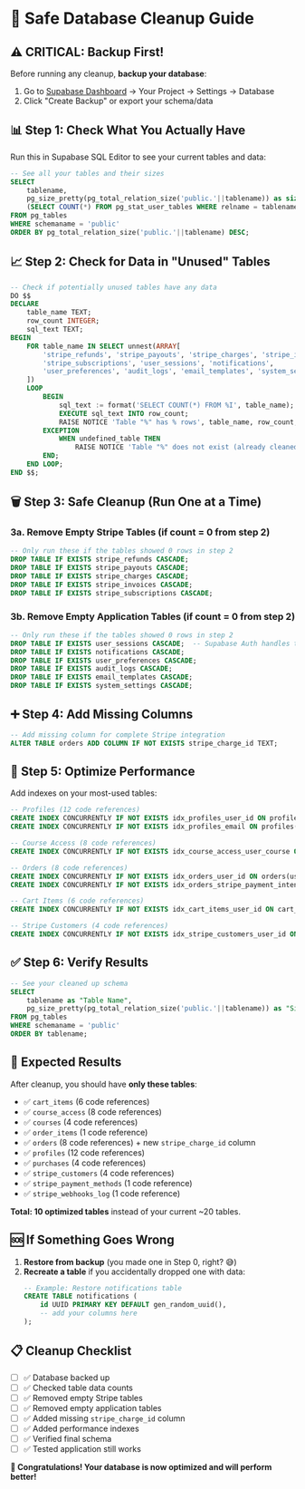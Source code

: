 # 🧹 Safe Database Cleanup Guide

## ⚠️ **CRITICAL: Backup First!**

Before running any cleanup, **backup your database**:

1. Go to [Supabase Dashboard](https://supabase.com/dashboard) → Your Project → Settings → Database
2. Click "Create Backup" or export your schema/data

## 📊 **Step 1: Check What You Actually Have**

Run this in Supabase SQL Editor to see your current tables and data:

```sql
-- See all your tables and their sizes
SELECT 
    tablename,
    pg_size_pretty(pg_total_relation_size('public.'||tablename)) as size,
    (SELECT COUNT(*) FROM pg_stat_user_tables WHERE relname = tablename) as has_stats
FROM pg_tables 
WHERE schemaname = 'public'
ORDER BY pg_total_relation_size('public.'||tablename) DESC;
```

## 📈 **Step 2: Check for Data in "Unused" Tables**

```sql
-- Check if potentially unused tables have any data
DO $$
DECLARE
    table_name TEXT;
    row_count INTEGER;
    sql_text TEXT;
BEGIN
    FOR table_name IN SELECT unnest(ARRAY[
        'stripe_refunds', 'stripe_payouts', 'stripe_charges', 'stripe_invoices', 
        'stripe_subscriptions', 'user_sessions', 'notifications', 
        'user_preferences', 'audit_logs', 'email_templates', 'system_settings'
    ])
    LOOP
        BEGIN
            sql_text := format('SELECT COUNT(*) FROM %I', table_name);
            EXECUTE sql_text INTO row_count;
            RAISE NOTICE 'Table "%" has % rows', table_name, row_count;
        EXCEPTION
            WHEN undefined_table THEN
                RAISE NOTICE 'Table "%" does not exist (already cleaned up)', table_name;
        END;
    END LOOP;
END $$;
```

## 🗑️ **Step 3: Safe Cleanup (Run One at a Time)**

### **3a. Remove Empty Stripe Tables** (if count = 0 from step 2)

```sql
-- Only run these if the tables showed 0 rows in step 2
DROP TABLE IF EXISTS stripe_refunds CASCADE;
DROP TABLE IF EXISTS stripe_payouts CASCADE; 
DROP TABLE IF EXISTS stripe_charges CASCADE;
DROP TABLE IF EXISTS stripe_invoices CASCADE;
DROP TABLE IF EXISTS stripe_subscriptions CASCADE;
```

### **3b. Remove Empty Application Tables** (if count = 0 from step 2)

```sql
-- Only run these if the tables showed 0 rows in step 2
DROP TABLE IF EXISTS user_sessions CASCADE;  -- Supabase Auth handles this
DROP TABLE IF EXISTS notifications CASCADE;
DROP TABLE IF EXISTS user_preferences CASCADE;
DROP TABLE IF EXISTS audit_logs CASCADE;
DROP TABLE IF EXISTS email_templates CASCADE;
DROP TABLE IF EXISTS system_settings CASCADE;
```

## ➕ **Step 4: Add Missing Columns**

```sql
-- Add missing column for complete Stripe integration
ALTER TABLE orders ADD COLUMN IF NOT EXISTS stripe_charge_id TEXT;
```

## 🚀 **Step 5: Optimize Performance**

Add indexes on your most-used tables:

```sql
-- Profiles (12 code references)
CREATE INDEX CONCURRENTLY IF NOT EXISTS idx_profiles_user_id ON profiles(user_id);
CREATE INDEX CONCURRENTLY IF NOT EXISTS idx_profiles_email ON profiles(email);

-- Course Access (8 code references) 
CREATE INDEX CONCURRENTLY IF NOT EXISTS idx_course_access_user_course ON course_access(user_id, course_id);

-- Orders (8 code references)
CREATE INDEX CONCURRENTLY IF NOT EXISTS idx_orders_user_id ON orders(user_id);
CREATE INDEX CONCURRENTLY IF NOT EXISTS idx_orders_stripe_payment_intent ON orders(stripe_payment_intent_id);

-- Cart Items (6 code references)
CREATE INDEX CONCURRENTLY IF NOT EXISTS idx_cart_items_user_id ON cart_items(user_id);

-- Stripe Customers (4 code references)
CREATE INDEX CONCURRENTLY IF NOT EXISTS idx_stripe_customers_user_id ON stripe_customers(user_id);
```

## ✅ **Step 6: Verify Results**

```sql
-- See your cleaned up schema
SELECT 
    tablename as "Table Name",
    pg_size_pretty(pg_total_relation_size('public.'||tablename)) as "Size"
FROM pg_tables 
WHERE schemaname = 'public'
ORDER BY tablename;
```

## 🎯 **Expected Results**

After cleanup, you should have **only these tables**:
- ✅ `cart_items` (6 code references)
- ✅ `course_access` (8 code references) 
- ✅ `courses` (4 code references)
- ✅ `order_items` (1 code reference)
- ✅ `orders` (8 code references) + new `stripe_charge_id` column
- ✅ `profiles` (12 code references)
- ✅ `purchases` (4 code references)
- ✅ `stripe_customers` (4 code references)
- ✅ `stripe_payment_methods` (1 code reference)
- ✅ `stripe_webhooks_log` (1 code reference)

**Total: 10 optimized tables** instead of your current ~20 tables.

## 🆘 **If Something Goes Wrong**

1. **Restore from backup** (you made one in Step 0, right? 😅)
2. **Recreate a table** if you accidentally dropped one with data:
   ```sql
   -- Example: Restore notifications table
   CREATE TABLE notifications (
       id UUID PRIMARY KEY DEFAULT gen_random_uuid(),
       -- add your columns here
   );
   ```

## 📋 **Cleanup Checklist**

- [ ] ✅ Database backed up
- [ ] ✅ Checked table data counts  
- [ ] ✅ Removed empty Stripe tables
- [ ] ✅ Removed empty application tables
- [ ] ✅ Added missing `stripe_charge_id` column
- [ ] ✅ Added performance indexes
- [ ] ✅ Verified final schema
- [ ] ✅ Tested application still works

**🎉 Congratulations! Your database is now optimized and will perform better!**